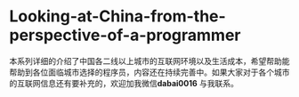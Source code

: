 # Looking-at-China-from-the-perspective-of-a-programmer
 本系列详细的介绍了中国各二线以上城市的互联网环境以及生活成本，希望帮助能帮助到各位面临城市选择的程序员，内容还在持续完善中。如果大家对于各个城市的互联网信息还有要补充的，欢迎加我微信**dabai0016** 与我联系。

